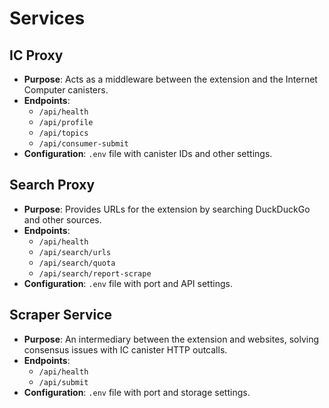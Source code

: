 # Services

## IC Proxy

- **Purpose**: Acts as a middleware between the extension and the Internet Computer canisters.
- **Endpoints**:
    - `/api/health`
    - `/api/profile`
    - `/api/topics`
    - `/api/consumer-submit`
- **Configuration**: `.env` file with canister IDs and other settings.

## Search Proxy

- **Purpose**: Provides URLs for the extension by searching DuckDuckGo and other sources.
- **Endpoints**:
    - `/api/health`
    - `/api/search/urls`
    - `/api/search/quota`
    - `/api/search/report-scrape`
- **Configuration**: `.env` file with port and API settings.

## Scraper Service

- **Purpose**: An intermediary between the extension and websites, solving consensus issues with IC canister HTTP outcalls.
- **Endpoints**:
    - `/api/health`
    - `/api/submit`
- **Configuration**: `.env` file with port and storage settings.
